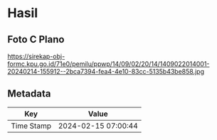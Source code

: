 # Hasil

## Foto C Plano

https://sirekap-obj-formc.kpu.go.id/71e0/pemilu/ppwp/14/09/02/20/14/1409022014001-20240214-155912--2bca7394-fea4-4e10-83cc-5135b43be858.jpg


## Metadata

| Key        | Value               |
| ---------- | ------------------- |
| Time Stamp | 2024-02-15 07:00:44 |




